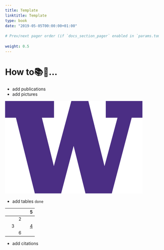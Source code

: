 ```yaml
---
title: Template
linktitle: Template
type: book
date: "2019-05-05T00:00:00+01:00"

# Prev/next pager order (if `docs_section_pager` enabled in `params.toml`)

weight: 0.5
---
```


# How to📚🤩...

- add publications
- add pictures

![pic](pics/uw.png)

- add tables `done`

|   |   |   |   | 5 |
|---|---|---|---|---|
|   |   | 2 |   |   |
|   | 3 |   |   | [4](https://tianbaoxie.com) |
|   |   | 6 |   |   |

- add citations

